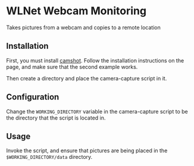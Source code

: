 WLNet Webcam Monitoring
=================

Takes pictures from a webcam and copies to a remote location

Installation
------------

First, you must install [camshot](http://code.google.com/p/camshot/). Follow the installation instructions on the page, and make sure that the second example works.

Then create a directory and place the camera-capture script in it.

Configuration
-------------

Change the `WORKING_DIRECTORY` variable in the camera-capture script to be the directory that the script is located in.

Usage
-----

Invoke the script, and ensure that pictures are being placed in the `$WORKING_DIRECTORY/data` directory.
